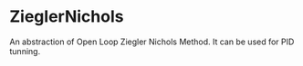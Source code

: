 # ZieglerNichols
An abstraction of Open Loop Ziegler Nichols Method. It can be used for PID tunning.
